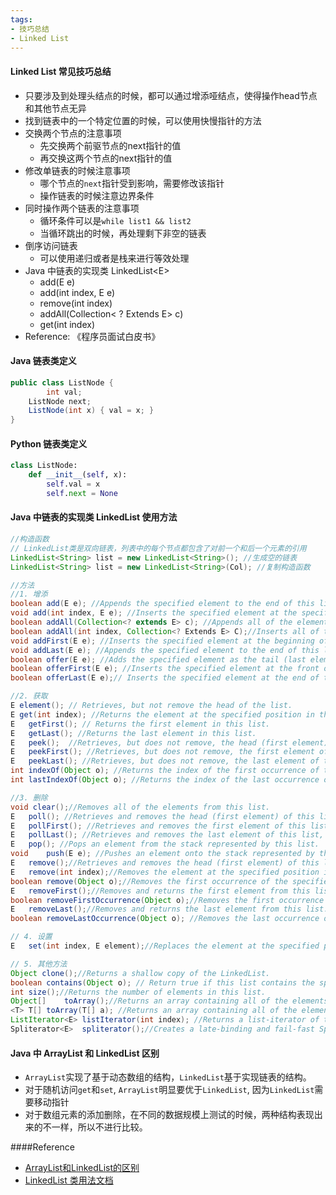 ```yaml
---
tags:
- 技巧总结
- Linked List
---
```


#### Linked List 常见技巧总结

- 只要涉及到处理头结点的时候，都可以通过增添哑结点，使得操作head节点和其他节点无异
- 找到链表中的一个特定位置的时候，可以使用快慢指针的方法
- 交换两个节点的注意事项
  - 先交换两个前驱节点的next指针的值
  - 再交换这两个节点的next指针的值
- 修改单链表的时候注意事项
  - 哪个节点的`next`指针受到影响，需要修改该指针
  - 操作链表的时候注意边界条件
- 同时操作两个链表的注意事项
  - 循环条件可以是`while list1 && list2`
  - 当循环跳出的时候，再处理剩下非空的链表
- 倒序访问链表
  - 可以使用递归或者是栈来进行等效处理
- Java 中链表的实现类 LinkedList\<E\>
  - add(E e)
  - add(int index, E e)
  - remove(int index)
  - addAll(Collection< ? Extends E> c)
  - get(int index)
- Reference: 《程序员面试白皮书》

#### Java 链表类定义

```java
public class ListNode {
		int val;
  	ListNode next;
  	ListNode(int x) { val = x; }
}
```

#### Python 链表类定义

```python
class ListNode:
    def __init__(self, x):
        self.val = x
        self.next = None
```

#### Java 中链表的实现类 LinkedList 使用方法

```Java
//构造函数
// LinkedList类是双向链表，列表中的每个节点都包含了对前一个和后一个元素的引用
LinkedList<String> list = new LinkedList<String>(); //生成空的链表
LinkedList<String> list = new LinkedList<String>(Col); //复制构造函数

//方法
//1. 增添
boolean add(E e); //Appends the specified element to the end of this list.
void add(int index, E e); //Inserts the specified element at the specified position in this list.
boolean addAll(Collection<? extends E> c); //Appends all of the elements in the specified collection to the end of this list, in the order that they are returned by the specified collection's iterator.
boolean addAll(int index, Collection<? Extends E> C);//Inserts all of the elements in the specified collection into this list, starting at the specified position.
void addFirst(E e); //Inserts the specified element at the beginning of this list.
void addLast(E e); //Appends the specified element to the end of this list.
boolean	offer(E e); //Adds the specified element as the tail (last element) of this list.
boolean	offerFirst(E e); //Inserts the specified element at the front of this list.
boolean	offerLast(E e);// Inserts the specified element at the end of this list.

//2. 获取
E element(); // Retrieves, but not remove the head of the list.
E get(int index); //Returns the element at the specified position in this list.
E	getFirst(); // Returns the first element in this list.
E	getLast(); //Returns the last element in this list.
E	peek();  //Retrieves, but does not remove, the head (first element) of this list.
E	peekFirst(); //Retrieves, but does not remove, the first element of this list, or returns null if this list is empty.
E	peekLast(); //Retrieves, but does not remove, the last element of this list, or returns null if this list is empty.
int	indexOf(Object o); //Returns the index of the first occurrence of the specified element in this list, or -1 if this list does not contain the element.
int	lastIndexOf(Object o); //Returns the index of the last occurrence of the specified element in this list, or -1 if this list does not contain the element.

//3. 删除
void clear();//Removes all of the elements from this list.
E	poll(); //Retrieves and removes the head (first element) of this list.
E	pollFirst(); //Retrieves and removes the first element of this list, or returns null if this list is empty.
E	pollLast(); //Retrieves and removes the last element of this list, or returns null if this list is empty.
E	pop(); //Pops an element from the stack represented by this list.
void	push(E e); //Pushes an element onto the stack represented by this list.
E	remove();//Retrieves and removes the head (first element) of this list.
E	remove(int index);//Removes the element at the specified position in this list.
boolean	remove(Object o);//Removes the first occurrence of the specified element from this list, if it is present.
E	removeFirst();//Removes and returns the first element from this list.
boolean	removeFirstOccurrence(Object o);//Removes the first occurrence of the specified element in this list (when traversing the list from head to tail).
E	removeLast();//Removes and returns the last element from this list.
boolean	removeLastOccurrence(Object o); //Removes the last occurrence of the specified element in this list (when traversing the list from head to tail).

// 4. 设置
E	set(int index, E element);//Replaces the element at the specified position in this list with the specified element.

// 5. 其他方法
Object clone();//Returns a shallow copy of the LinkedList.
boolean contains(Object o); // Return true if this list contains the specified element.
int	size();//Returns the number of elements in this list.
Object[]	toArray();//Returns an array containing all of the elements in this list in proper sequence (from first to last element).
<T> T[]	toArray(T[] a); //Returns an array containing all of the elements in this list in proper sequence (from first to last element); the runtime type of the returned array is that of the specified array.
ListIterator<E>	listIterator(int index); //Returns a list-iterator of the elements in this list (in proper sequence), starting at the specified position in the list.
Spliterator<E>	spliterator();//Creates a late-binding and fail-fast Spliterator over the elements in this list.
```

#### Java 中 ArrayList 和 LinkedList 区别

- `ArrayList`实现了基于动态数组的结构，`LinkedList`基于实现链表的结构。
- 对于随机访问`get`和`set`, `ArrayList`明显要优于`LinkedList`, 因为`LinkedList`需要移动指针
- 对于数组元素的添加删除，在不同的数据规模上测试的时候，两种结构表现出来的不一样，所以不进行比较。

####Reference

- [ArrayList和LinkedList的区别](https://blog.csdn.net/eson_15/article/details/51145788)
- [LinkedList 类用法文档](https://docs.oracle.com/javase/7/docs/api/java/util/LinkedList.html)